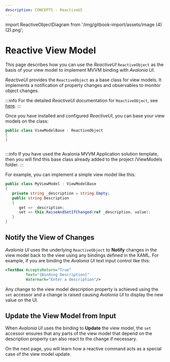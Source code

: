 ```yaml
---
description: CONCEPTS - ReactiveUI
---
```


import ReactiveObjectDiagram from '/img/gitbook-import/assets/image (4) (2).png';

# Reactive View Model

This page describes how you can use the _ReactiveUI_ `ReactiveObject` as the basis of your view model to implement MVVM binding with _Avalonia UI_.&#x20;

_ReactiveUI_ provides the `ReactiveObject` as a base class for view models. It implements a notification of property changes and observables to monitor object changes.

:::info
For the detailed _ReactiveUI_ documentation for `ReactiveObject`, see [here](https://www.reactiveui.net/api/reactiveui/reactiveobject/).
:::

&#x20;Once you have installed and configured _ReactiveUI_, you can base your view models on the class:

```csharp
public class ViewModelBase : ReactiveObject
{
}
```

<img src={ReactiveObjectDiagram} alt=""/>

:::info
If you have used the Avalonia MVVM Application solution template, then you will find this base class already added to the project /ViewModels folder.
:::

For example, you can implement a simple view model like this:

```csharp
public class MyViewModel : ViewModelBase
{
   private string _description = string.Empty;
   public string Description
   {
      get => _description;
      set => this.RaiseAndSetIfChanged(ref _description, value);
   }
}
```

## Notify the View of Changes

_Avalonia UI_ uses the underlying `ReactiveObject` to **Notify** changes in the view model back to the view using any bindings defined in the XAML. For example, if you are binding the _Avalonia UI_ text input control like this:

```xml
<TextBox AcceptsReturn="True"
         Text="{Binding Description}"
         Watermark="Enter a description"/>
```

Any change to the view model description property is achieved using the `set` accessor and a change is raised causing _Avalonia UI_ to display the new value on the UI.

## Update the View Model from Input

When _Avalonia UI_ uses the binding to **Update** the view model, the `set` accessor ensures that any parts of the view model that depend on the description property can also react to the change if necessary.

On the next page, you will learn how a reactive command acts as a special case of the view model update.
